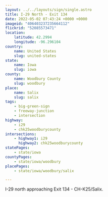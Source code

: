 ```yaml
---
layout: ../../layouts/sign/single.astro
title: I-29 North - Exit 134
date: 2022-05-02 07:43:24 +0000 +0000
imageid: "406403237235664112"
flickrid: "52085573471"
location:
    latitude: 42.2994
    longitude: -96.296104
country:
    name: United States
    slug: united-states
state:
    name: Iowa
    slug: iowa
county:
    name: Woodbury County
    slug: woodbury
place:
    name: Salix
    slug: salix
tags:
    - big-green-sign
    - freeway-junction
    - intersection
highway:
    - i29
    - chk25woodburycounty
intersections:
    - highway1: i29
      highway2: chk25woodburycounty
statePages:
    - state/iowa
countyPages:
    - state/iowa/woodbury
placePages:
    - state/iowa/woodbury/salix

---
```

I-29 north approaching Exit 134 - CH-K25/Salix.